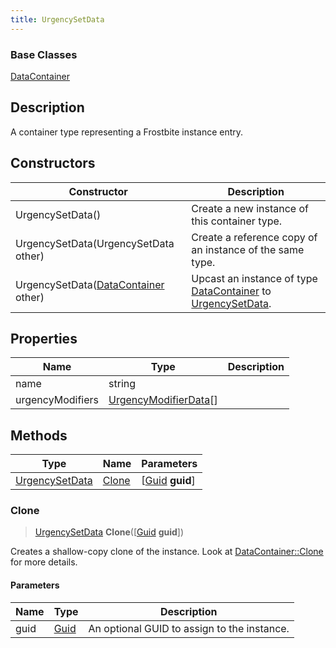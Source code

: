 ```yaml
---
title: UrgencySetData
---
```

### Base Classes

[DataContainer](/vext/ref/shared/class/datacontainer)

## Description

A container type representing a Frostbite instance entry.

## Constructors

| Constructor                                                               | Description                                                                                                         |
| ------------------------------------------------------------------------- | ------------------------------------------------------------------------------------------------------------------- |
| UrgencySetData()                                                          | Create a new instance of this container type.                                                                       |
| UrgencySetData(UrgencySetData other)                                      | Create a reference copy of an instance of the same type.                                                            |
| UrgencySetData([DataContainer](/vext/ref/shared/class/datacontainer) other) | Upcast an instance of type [DataContainer](/vext/ref/shared/class/datacontainer) to [UrgencySetData](/vext/ref/fb/urgencysetdata/). |

## Properties

| Name             | Type                                           | Description |
| ---------------- | ---------------------------------------------- | ----------- |
| name             | string                                         |             |
| urgencyModifiers | [UrgencyModifierData](/vext/ref/fb/urgencymodifierdata/)\[\] |             |

## Methods

| Type                             | Name            | Parameters                                     |
| -------------------------------- | --------------- | ---------------------------------------------- |
| [UrgencySetData](/vext/ref/fb/urgencysetdata/) | [Clone](#clone) | \[[Guid](/vext/ref/shared/class/guid) **guid**\] |

### Clone

> [UrgencySetData](/vext/ref/fb/urgencysetdata/) **Clone**(\[[Guid](/vext/ref/shared/class/guid) **guid**\])

Creates a shallow-copy clone of the instance. Look at [DataContainer::Clone](/vext/ref/shared/class/datacontainer#clone) for more details.

#### Parameters

| Name | Type         | Description                                 |
| ---- | ------------ | ------------------------------------------- |
| guid | [Guid](/vext/ref/shared/class/guid/) | An optional GUID to assign to the instance. |
